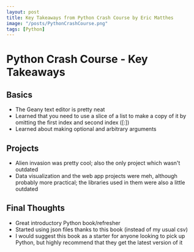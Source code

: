 ```yaml
---
layout: post
title: Key Takeaways from Python Crash Course by Eric Matthes
image: "/posts/PythonCrashCourse.png"
tags: [Python]
---
```


# Python Crash Course - Key Takeaways
## Basics
- The Geany text editor is pretty neat
- Learned that you need to use a slice of a list to make a copy of it by omitting the first index and second index ([:])
- Learned about making optional and arbitrary arguments

## Projects
- Alien invasion was pretty cool; also the only project which wasn't outdated
- Data visualization and the web app projects were meh, although probably more practical; the libraries used in them were also a little outdated

## Final Thoughts
- Great introductory Python book/refresher
- Started using json files thanks to this book (instead of my usual csv)
- I would suggest this book as a starter for anyone looking to pick up Python, but highly recommend that they get the latest version of it
